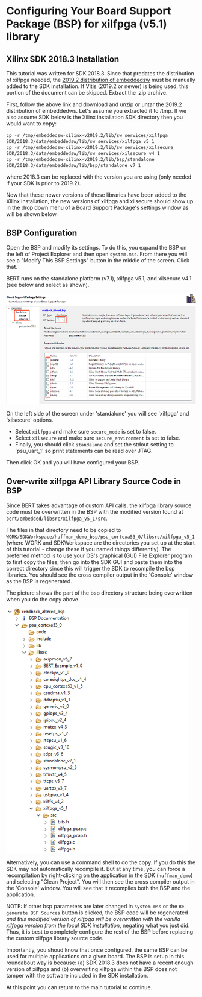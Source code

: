 # Configuring Your Board Support Package (BSP) for xilfpga (v5.1) library
## Xilinx SDK 2018.3 Installation

This tutorial was written for SDK 2018.3.  Since that predates the distribution of xilfpga needed, the [2019.2 distribution of embeddedsw](https://github.com/Xilinx/embeddedsw/releases/tag/xilinx-v2019.2) must be manually added to the SDK installation. If Vitis (2019.2 or newer) is being used, this portion of the document can be skipped. Extract the .zip archive.  

First, follow the above link and download and unzip or untar the 2019.2 distribution of embeddedws.  Let's assume you extracted it to /tmp.  If we also assume  SDK below is the Xilinx installation SDK directory then you would want to copy:
```
cp -r /tmp/embeddedsw-xilinx-v2019.2/lib/sw_services/xilfpga SDK/2018.3/data/embeddedsw/lib/sw_services/xilfpga_v5_1
cp -r /tmp/embeddedsw-xilinx-v2019.2/lib/sw_services/xilsecure SDK/2018.3/data/embeddedsw/lib/sw_services/xilsecure_v4_1
cp -r /tmp/embeddedsw-xilinx-v2019.2/lib/bsp/standalone SDK/2018.3/data/embeddedsw/lib/bsp/standalone_v7_1
```

where 2018.3 can be replaced with the version you are using (only needed if your SDK is prior to 2019.2). 

Now that these newer versions of these libraries have been added to the Xilinx installation, the new versions of xilfpga and xilsecure should show up in the drop down menu of a Board Support Package's settings window as will be shown below.

## BSP Configuration
Open the BSP and modify its settings.  To do this, you expand the BSP on the left of Project Explorer and then open `system.mss`.  From there you will see a "Modify This BSP Settings" button in the middle of the screen.  Click that.

BERT runs on the standalone platform (v7.1), xilfpga v5.1, and xilsecure v4.1 (see below and select as shown).

![Example of BSP configuration](../images/bspsettings.png)

On the left side of the screen under 'standalone' you will see 'xilfpga' and 'xilsecure' options.
 * Select `xilfpga` and make sure `secure_mode` is set to false.
 * Select `xilsecure` and make sure `secure_environment` is set to false.
 * Finally, you should click `standalone` and set the stdout setting to 'psu_uart_1' so print statements can be read over JTAG.

Then click OK and you will have configured your BSP.

## Over-write xilfpga API Library Source Code in BSP
Since BERT takes advantage of custom API calls, the xilfpga library source code must be overwritten in the BSP with the modified version found at `bert/embedded/libsrc/xilfpga_v5_1/src`. 

The files in that directory need to be copied to
`WORK/SDKWorkspace/huffman_demo_bsp/psu_cortexa53_0/libsrc/xilfpga_v5_1` (where WORK and SDKWorkspace are the directories you set up at the start of this tutorial - change these if you named things differently). The preferred method is to use your OS's graphical (GUI) File Explorer program to first copy the files, then go into the  SDK GUI and paste them into the correct directory since this will trigger the SDK to recompile the bsp libraries. You should see the cross compiler output in the 'Console' window as the BSP is regenerated.

The picture shows the part of the bsp directory structure being overwritten when you do the copy above.

![Example of BSP directory structure](../images/bspdirectory.png)

Alternatively, you can use a command shell to do the copy.  If you do this the SDK may not automatically recompile it.  But at any time, you can force a recompilation by right-clicking on the application in the SDK (`huffman_demo`) and selecting "Clean Project".  You will then see the cross compiler output in the 'Console' window.  You will see that it recompiles both the BSP and the application.

NOTE: If other bsp parameters are later changed in `system.mss` or the `Re-generate BSP Sources` button is clicked, the BSP code will be regenerated *and this modified version of xilfpga will be overwritten with the vanilla xilfpga version from the local SDK installation*, negating what you just did. Thus, it is best to completely configure the rest of the BSP before replacing the custom xilfpga library source code. 

Importantly, you shoud know that once configured, the same BSP can be used for multiple applications on a given board. The BSP is setup in this roundabout way is because: (a) SDK 2018.3 does not have a recent enough version of xilfpga and (b) overwriting xilfpga within the BSP does not tamper with the software included in the SDK installation. 

At this point you can return to the main tutorial to continue.
